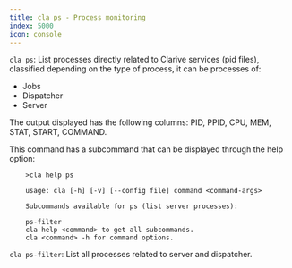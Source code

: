```yaml
---
title: cla ps - Process monitoring
index: 5000
icon: console
---
```


`cla ps`: List processes directly related to Clarive services (pid files), classified depending on the type of process, it can be processes of:

- Jobs
- Dispatcher
- Server

The output displayed has the following columns: PID, PPID, CPU, MEM, STAT, START, COMMAND.

This command has a subcommand that can be displayed through the help option:

        >cla help ps

        usage: cla [-h] [-v] [--config file] command <command-args>

        Subcommands available for ps (list server processes):

        ps-filter
        cla help <command> to get all subcommands.
        cla <command> -h for command options.

`cla ps-filter`: List all processes related to server and dispatcher.
